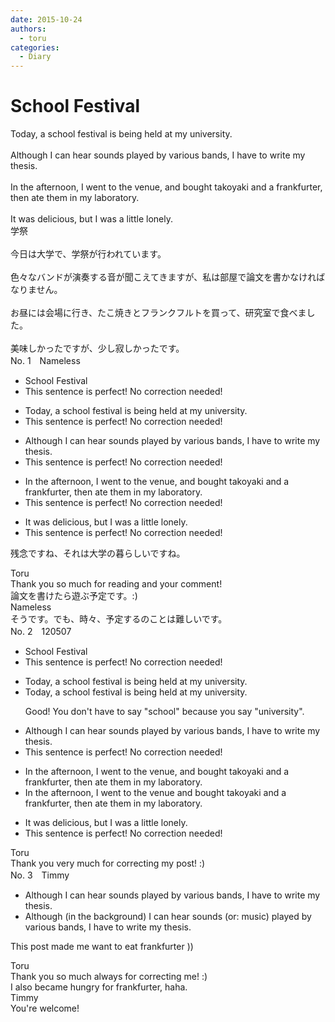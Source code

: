 ```yaml
---
date: 2015-10-24
authors:
  - toru
categories:
  - Diary
---
```


<h1 id="subject_show">School Festival</h1>
<div class="date" hidden>Oct 24, 2015 14:20</div>
<div id="post"><div id="body_show_ori">
Today, a school festival is being held at my university.<br/><br/>Although I can hear sounds played by various bands, I have to write my thesis.<br/><br/>In the afternoon, I went to the venue, and bought takoyaki and a frankfurter, then ate them in my laboratory.<br/><br/>It was delicious, but I was a little lonely.
</div></div>

<!-- more -->

<div id="post_ja"><div id="body_show_mo">
学祭<br/><br/>今日は大学で、学祭が行われています。<br/><br/>色々なバンドが演奏する音が聞こえてきますが、私は部屋で論文を書かなければなりません。<br/><br/>お昼には会場に行き、たこ焼きとフランクフルトを買って、研究室で食べました。<br/><br/>美味しかったですが、少し寂しかったです。
</div></div>
<div id="block"><div class="first_name"> No. 1　<span class="just_name">Nameless</span></div><div id="block2">
<ul class="correction_field">
<li class="incorrect">School Festival</li>
<li class="corrected perfect">This sentence is perfect! No correction needed!</li>
</ul>
<ul class="correction_field">
<li class="incorrect">Today, a school festival is being held at my university.</li>
<li class="corrected perfect">This sentence is perfect! No correction needed!</li>
</ul>
<ul class="correction_field">
<li class="incorrect">Although I can hear sounds played by various bands, I have to write my thesis.</li>
<li class="corrected perfect">This sentence is perfect! No correction needed!</li>
</ul>
<ul class="correction_field">
<li class="incorrect">In the afternoon, I went to the venue, and bought takoyaki and a frankfurter, then ate them in my laboratory.</li>
<li class="corrected perfect">This sentence is perfect! No correction needed!</li>
</ul>
<ul class="correction_field">
<li class="incorrect">It was delicious, but I was a little lonely.</li>
<li class="corrected perfect">This sentence is perfect! No correction needed!</li>
</ul>
<p class="comment_small">
 残念ですね、それは大学の暮らしいですね。
</p>

</div><div class="name"><span class="just_name">Toru</span><br>
Thank you so much for reading and your comment!<br/>論文を書けたら遊ぶ予定です。:)
</div>
<div class="name"><span class="just_name">Nameless</span><br>
そうです。でも、時々、予定するのことは難しいです。
</div>
</div>
<div id="block"><div class="first_name"> No. 2　<span class="just_name">120507</span></div><div id="block2">
<ul class="correction_field">
<li class="incorrect">School Festival</li>
<li class="corrected perfect">This sentence is perfect! No correction needed!</li>
</ul>
<ul class="correction_field">
<li class="incorrect">Today, a school festival is being held at my university.</li>
<li class="corrected correct">
Today, a school festival is being held at my university.
<p class="correction_comment">Good! You don't have to say "school" because you say "university".</p>
</li>
</ul>
<ul class="correction_field">
<li class="incorrect">Although I can hear sounds played by various bands, I have to write my thesis.</li>
<li class="corrected perfect">This sentence is perfect! No correction needed!</li>
</ul>
<ul class="correction_field">
<li class="incorrect">In the afternoon, I went to the venue, and bought takoyaki and a frankfurter, then ate them in my laboratory.</li>
<li class="corrected correct">
In the afternoon, I went to the venue and bought takoyaki and a frankfurter, then ate them in my laboratory.
</li>
</ul>
<ul class="correction_field">
<li class="incorrect">It was delicious, but I was a little lonely.</li>
<li class="corrected perfect">This sentence is perfect! No correction needed!</li>
</ul>
</div><div class="name"><span class="just_name">Toru</span><br>
Thank you very much for correcting my post! :)
</div>
</div>
<div id="block"><div class="first_name"> No. 3　<span class="just_name">Timmy</span></div><div id="block2">
<ul class="correction_field">
<li class="incorrect">Although I can hear sounds played by various bands, I have to write my thesis.</li>
<li class="corrected correct">
Although (<span class="f_blue">in the background</span>) I can hear sounds (or: <span class="f_blue">music</span>) played by various bands, I have to write my thesis.
</li>
</ul>
<p class="comment_small">
 This post made me want to eat frankfurter ))
</p>

</div><div class="name"><span class="just_name">Toru</span><br>
Thank you so much always for correcting me! :)<br/>I also became hungry for frankfurter, haha.
</div>
<div class="name"><span class="just_name">Timmy</span><br>
You're welcome!
</div>
</div>
